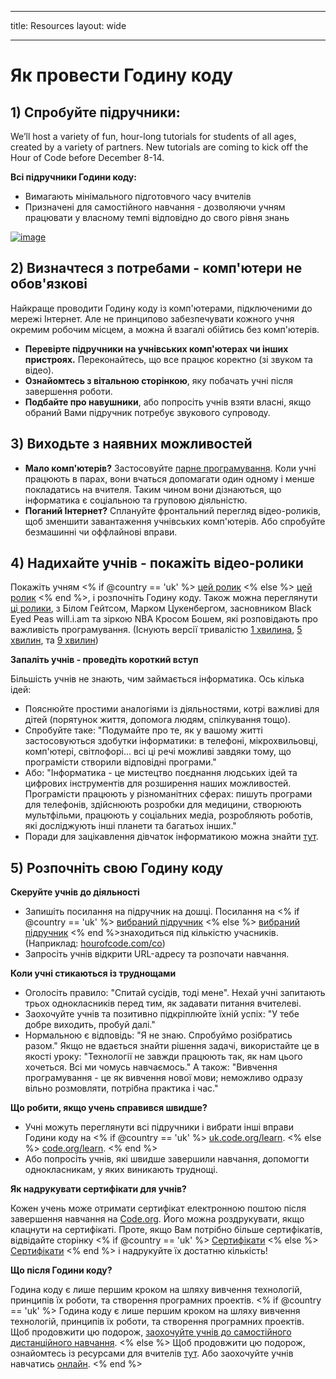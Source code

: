 * * *

title: Resources layout: wide

* * *

# Як провести Годину коду

## 1) Спробуйте підручники:

We’ll host a variety of fun, hour-long tutorials for students of all ages, created by a variety of partners. New tutorials are coming to kick off the Hour of Code before December 8-14.

**Всі підручники Години коду:**

  * Вимагають мінімального підготовчого часу вчителів
  * Призначені для самостійного навчання - дозволяючи учням працювати у власному темпі відповідно до свого рівня знань

[![image](http://code.org/images/tutorials.png)](http://code.org/learn)

## 2) Визначтеся з потребами - комп'ютери не обов'язкові

Найкраще проводити Годину коду із комп'ютерами, підключеними до мережі Інтернет. Але не принципово забезпечувати кожного учня окремим робочим місцем, а можна й взагалі обійтись без комп'ютерів.

  * **Перевірте підручники на учнівських комп'ютерах чи інших пристроях.** Переконайтесь, що все працює коректно (зі звуком та відео).
  * **Ознайомтесь з вітальною сторінкою**, яку побачать учні після завершення роботи. 
  * **Подбайте про навушники**, або попросіть учнів взяти власні, якщо обраний Вами підручник потребує звукового супроводу.

## 3) Виходьте з наявних можливостей

  * **Мало комп'ютерів?** Застосовуйте [парне програмування](http://www.ncwit.org/resources/pair-programming-box-power-collaborative-learning). Коли учні працюють в парах, вони вчаться допомагати один одному і менше покладатись на вчителя. Таким чином вони дізнаються, що інформатика є соціальною та груповою діяльністю.
  * **Поганий Інтернет?** Сплануйте фронтальний перегляд відео-роликів, щоб зменшити завантаження учнівських комп'ютерів. Або спробуйте безмашинні чи оффлайнові вправи.

## 4) Надихайте учнів - покажіть відео-ролики

Покажіть учням <% if @country == 'uk' %> [цей ролик](https://www.youtube.com/watch?v=96B5-JGA9EQ) <% else %> [цей ролик](http://www.youtube.com/watch?v=FC5FbmsH4fw) <% end %>, і розпочніть Годину коду. Також можна переглянути [ці ролики](http://youtube.com/codeorg), з Білом Гейтсом, Марком Цукенбергом, засновником Black Eyed Peas will.i.am та зіркою NBA Кросом Бошем, які розповідають про важливість програмування. (Існують версії тривалістю [1 хвилина](https://www.youtube.com/watch?v=qYZF6oIZtfc), [5 хвилин](https://www.youtube.com/watch?v=nKIu9yen5nc), та [9 хвилин](https://www.youtube.com/watch?v=dU1xS07N-FA))

**Запаліть учнів - проведіть короткий вступ**

Більшість учнів не знають, чим займається інформатика. Ось кілька ідей:

  * Пояснюйте простими аналогіями із діяльностями, котрі важливі для дітей (порятунок життя, допомога людям, спілкування тощо).
  * Спробуйте таке: "Подумайте про те, як у вашому житті застосовуються здобутки інформатики: в телефоні, мікрохвильовці, комп'ютері, світлофорі... всі ці речі можливі завдяки тому, що програмісти створили відповідні програми."
  * Або: "Інформатика - це мистецтво поєднання людських ідей та цифрових інструментів для розширення наших можливостей. Програмісти працюють у різноманітних сферах: пишуть програми для телефонів, здійснюють розробки для медицини, створюють мультфільми, працюють у соціальних медіа, розробляють роботів, які досліджують інші планети та багатьох інших."
  * Поради для зацікавлення дівчаток інформатикою можна знайти [тут](http://code.org/girls). 

## 5) Розпочніть свою Годину коду

**Скеруйте учнів до діяльності**

  * Запишіть посилання на підручник на дошці. Посилання на <% if @country == 'uk' %> [вибраний підручник](http://uk.code.org/learn) <% else %> [вибраний підручник](http://code.org/learn) <% end %>знаходиться під кількістю учасників. (Наприклад: [hourofcode.com/co](http://code.org/learn)) 
  * Запросіть учнів відкрити URL-адресу та розпочати навчання.

**Коли учні стикаються із труднощами**

  * Оголосіть правило: "Спитай сусідів, тоді мене". Нехай учні запитають трьох однокласників перед тим, як задавати питання вчителеві.
  * Заохочуйте учнів та позитивно підкріплюйте їхній успіх: "У тебе добре виходить, пробуй далі."
  * Нормальною є відповідь: "Я не знаю. Спробуймо розібратись разом." Якщо не вдається знайти рішення задачі, використайте це в якості уроку: "Технології не завжди працюють так, як нам цього хочеться. Всі ми чомусь навчаємось." А також: "Вивчення програмування - це як вивчення нової мови; неможливо одразу вільно розмовляти, потрібна практика і час."

**Що робити, якщо учень справився швидше?**

  * Учні можуть переглянути всі підручники і вибрати інші вправи Години коду на <% if @country == 'uk' %> [uk.code.org/learn](http://uk.code.org/learn). <% else %> [code.org/learn](http://code.org/learn). <% end %> 
  * Або попросіть учнів, які швидше завершили навчання, допомогти однокласникам, у яких виникають труднощі.

**Як надрукувати сертифікати для учнів?**

Кожен учень може отримати сертифікат електронною поштою після завершення навчання на [Code.org](http://studio.code.org). Його можна роздрукувати, якщо клацнути на сертифікаті. Проте, якщо Вам потрібно більше сертифікатів, відвідайте сторінку <% if @country == 'uk' %> [Сертифікати](http://uk.code.org/certificates) <% else %> [Сертифікати](http://code.org/certificates) <% end %> і надрукуйте їх достатню кількість!

**Що після Години коду?**

Година коду є лише першим кроком на шляху вивчення технологій, принципів їх роботи, та створення програмних проектів. <% if @country == 'uk' %> Година коду є лише першим кроком на шляху вивчення технологій, принципів їх роботи, та створення програмних проектів. Щоб продовжити цю подорож, [заохочуйте учнів до самостійного дистанційного навчання](http://uk.code.org/learn/beyond). <% else %> Щоб продовжити цю подорож, ознайомтесь із ресурсами для вчителів [тут](http://code.org/educate). Або заохочуйте учнів навчатись [онлайн](http://code.org/learn/beyond). <% end %>